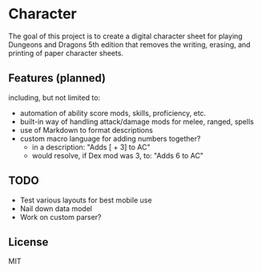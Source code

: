 Character
=========

The goal of this project is to create a digital character sheet for playing Dungeons and Dragons 5th edition that removes the writing, erasing, and printing of paper character sheets. 

## Features (planned)

including, but not limited to:

- automation of ability score mods, skills, proficiency, etc.
- built-in way of handling attack/damage mods for melee, ranged, spells
- use of Markdown to format descriptions
- custom macro language for adding numbers together?
	- in a description: "Adds [<DEX> + 3] to AC"
	- would resolve, if Dex mod was 3, to: "Adds 6 to AC"


## TODO

- Test various layouts for best mobile use
- Nail down data model
- Work on custom parser?

    
## License 

MIT

